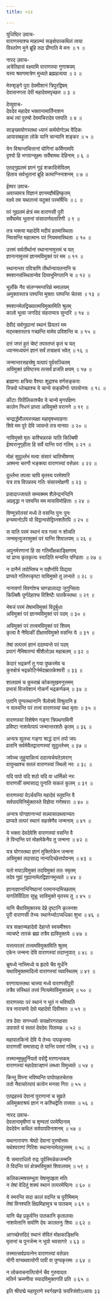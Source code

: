 ```yaml
---
title: ०३३

---
```

युधिष्ठिर उवाच-  
वाराणस्याश्च माहात्म्यं सङ्क्षेपात्कथितं त्वया  
विस्तरेण मुने ब्रूहि तदा प्रीणाति मे मनः ॥ १ ॥


नारद उवाच-  
अत्रेतिहासं वक्ष्यामि वाराणस्या गुणाश्रयम्  
यस्य श्रवणमात्रेण मुच्यते ब्रह्महत्यया ॥ २ ॥


मेरुशृङ्गे पुरा देवमीशानं त्रिपुरद्विषम्  
देवासनगता देवी महादेवमपृच्छत ॥ ३ ॥


देव्युवाच-  
देवदेव महादेव भक्तानामार्तिनाशन  
कथं त्वां पुरुषो देवमचिरादेव पश्यति ॥ ४ ॥


साङ्ख्ययोगस्तथा ध्यानं कर्मयोगोऽथ वैदिकः  
आयासबहुला लोके यानि चान्यानि शङ्कर ॥ ५ ॥


येन विश्रान्तचित्तानां योगिनां कर्मिणामपि  
दृश्यो हि भगवान्सूक्ष्मः सर्वेषामथ देहिनाम् ॥ ६ ॥


एतद्गुह्यतमं ज्ञानं गूढं शक्रादिसेवितम्  
हिताय सर्वभूतानां ब्रूहि कामाग्निनाशनम् ॥ ७ ॥


ईश्वर उवाच-  
अवाच्यमत्र विज्ञानं ज्ञानमज्ञैर्बहिष्कृतम्  
वक्ष्ये तव यथातत्त्वं यदुक्तं परमर्षिभिः ॥ ८ ॥


परं गुह्यतमं क्षेत्रं मम वाराणसी पुरी  
सर्वेषामेव भूतानां संसारार्णवतारिणी ॥ ९ ॥


तत्र भक्त्या महादेवि मदीयं व्रतमास्थिताः  
निवसन्ति महात्मानः परं नियममास्थिताः ॥ १० ॥


उत्तमं सर्वतीर्थानां स्थानानामुत्तमं च यत्  
ज्ञानानामुत्तमं ज्ञानमविमुक्तं परं मम ॥ ११ ॥


स्थानान्तर पवित्राणि तीर्थान्यायतनानि च  
श्मशानसंस्थितान्येव दिव्यभूमिगतानि च ॥ १२ ॥


भूर्लोके नैव संलग्नमन्तरिक्षे ममालयम्  
अमुक्तास्तत्र पश्यन्ति मुक्ताः पश्यन्ति चेतसा ॥ १३ ॥


श्मशानमेतद्विख्यातमविमुक्तमिति श्रुतम्  
कालो भूत्वा जगदिदं संहराम्यत्र सुन्दरि ॥ १४ ॥


देवीदं सर्वगुह्यानां स्थानं प्रियतरं मम  
मद्भक्तास्तत्र गच्छन्ति मामेव प्रविशन्ति च ॥ १५ ॥


दत्तं जप्तं हुतं चेष्टं तपस्तप्तं कृतं च यत्  
ध्यानमध्ययनं ज्ञानं सर्वं तत्राक्षयं भवेत् ॥ १६ ॥


जन्मान्तरसहस्रेषु यत्पापं पूर्वसञ्चितम्  
अविमुक्तं प्रविष्टस्य तत्सर्वं व्रजति क्षयम् ॥ १७ ॥


ब्राह्मणाः क्षत्रिया वैश्याः शूद्राश्च वर्णसङ्कराः  
स्त्रियो म्लेच्छाश्च ये चान्ये सङ्कीर्णाः पापयोनयः ॥ १८ ॥


कीटाः पिपीलिकाश्चैव ये चान्ये मृगपक्षिणः  
कालेन निधनं प्राप्ता अविमुक्ते वरानने ॥ १९ ॥


चन्द्रार्द्धमौलयस्त्र्यक्षा महावृषभवाहनाः  
शिवे मम पुरे देवि जायन्ते तत्र मानवाः ॥ २० ॥


नाविमुक्ते मृतः कश्चिन्नरकं याति किल्बिषी  
ईश्वरानुगृहीता हि सर्वे यान्ति परां गतिम् ॥ २१ ॥


मोक्षं सुदुर्ल्लभं मत्वा संसारं चातिभीषणम्  
अश्मना चरणौ भङ्क्त्वा वाराणस्यां वसेन्नरः ॥ २२ ॥


दुर्ल्लभा तपसा चापि मृतस्य परमेश्वरि  
यत्र तत्र विपन्नस्य गतिः संसारमोक्षणी ॥ २३ ॥


प्रसादाज्जायते सम्यक्मम शैलेन्द्रनन्दिनि  
अप्रवृद्धा न पश्यन्ति मम मायाविमोहिताः ॥ २४ ॥


विण्मूत्ररेतसां मध्ये ते वसन्ति पुनः पुनः  
हन्यमानोऽपि यो विद्वान्वसेद्विघ्नशतैरपि ॥ २५ ॥


स याति परमं स्थानं यत्र गत्वा न शोचति  
जन्ममृत्युजरामुक्तं परं यान्ति शिवालयम् ॥ २६ ॥


अपुनर्मरणानां हि सा गतिर्मोक्षकाङ्क्षिणाम्  
यां प्राप्य कृतकृत्यः स्यादिति मन्यन्ति पण्डिताः ॥ २७ ॥


न दानैर्न तपोभिश्च न यज्ञैर्नापि विद्यया  
प्राप्यते गतिरुत्कृष्टा याविमुक्ते तु लभ्यते ॥ २८ ॥


नानावर्णा विवर्णाश्च चाण्डालाद्या जुगुप्सिताः  
किल्बिषैः पूर्णदेहाश्च विशिष्टैः पातकैस्तथा ॥ २९ ॥


भेषजं परमं तेषामविमुक्तं विदुर्बुधाः  
अविमुक्तं परं ज्ञानमविमुक्तं परं पदम् ॥ ३० ॥


अविमुक्तं परं तत्त्वमविमुक्तं परं शिवम्  
कृत्वा वै नैष्ठिकीं दीक्षामविमुक्ते वसन्ति ये ॥ ३१ ॥


तेषां तत्परमं ज्ञानं ददाम्यन्ते परं पदम्  
प्रयागं नैमिषारण्यं श्रीशैलोऽथ महाबलम् ॥ ३२ ॥


केदारं भद्रकर्णं तु गया पुष्करमेव च  
कुरुक्षेत्रं भद्रकोटिर्नर्मदाम्रातकेश्वरी ॥ ३३ ॥


शालग्रामं च कुब्जाम्रं कोकामुखमनुत्तमम्  
प्रभासं विजयेशानं गोकर्णं भद्रकर्णकम् ॥ ३४ ॥


एतानि पुण्यस्थानानि त्रैलोक्ये विश्रुतानि ह  
न यास्यन्ति परं तत्त्वं वाराणस्यां यथा मृताः ॥ ३५ ॥


वाराणस्यां विशेषेण गङ्गा त्रिपथगामिनी  
प्रविष्टा नाशयेत्पापं जन्मान्तरशतैः कृतम् ॥ ३६ ॥


अन्यत्र सुलभा गङ्गा श्राद्धं दानं तपो जपः  
व्रतानि सर्वमेवैतद्वाराणस्यां सुदुर्ल्लभम् ॥ ३७ ॥


जपेच्च जुहुयान्नित्यं ददात्यर्चयतेऽमरान्  
वायुभक्षश्च सततं वाराणस्यां स्थितो नरः ॥ ३८ ॥


यदि पापो यदि शठो यदि वा धार्मिको नरः  
वाराणसीं समासाद्य पुनाति सकलं कुलम् ॥ ३९ ॥


वाराणस्यां येऽर्चयन्ति महादेवं स्तुवन्ति वै  
सर्वपापविनिर्मुक्तास्ते विज्ञेया गणेश्वराः ॥ ४० ॥


अन्यत्र योगज्ञानाभ्यां सन्न्यासादथवान्यतः  
प्राप्यते तत्परं स्थानं सहस्रेणैव जन्मनाम् ॥ ४१ ॥


ये भक्ता देवदेवेशि वाराणस्यां वसन्ति वै  
ते विन्दन्ति परं मोक्षमेकेनैव तु जन्मना ॥ ४२ ॥


यत्र योगस्तथा ज्ञानं मुक्तिरेकेन जन्मना  
अविमुक्तं तदासाद्य नान्यदिच्छेत्तपोवनम् ॥ ४३ ॥


यतो मयाऽविमुक्तं तदविमुक्तं ततः स्मृतम्  
तदेव गुह्यं गुह्यानामेतद्विज्ञानमुच्यते ॥ ४४ ॥


ज्ञानाज्ञानाभिनिष्ठानां परमानन्दमिच्छताम्  
यागतिर्विदिता सुभ्रूः साविमुक्ते मृतस्य तु ॥ ४५ ॥


यानि चैवाविमुक्तस्य देहे दृष्टानि कृत्स्नशः  
पुरी वाराणसी तेभ्यः स्थानेभ्योऽप्यधिका शुभा ॥ ४६ ॥


यत्र साक्षान्महादेवो देहान्ते स्वयमीश्वरः  
व्याचष्टे तारकं ब्रह्म तत्रैव ह्यविमुक्तये ॥ ४७ ॥


यत्तत्परतरं तत्त्वमविमुक्तमिति श्रुतम्  
एकेन जन्मना देवि वाराणस्यां तदाप्नुयात् ॥ ४८ ॥


भ्रूमध्ये नाभिमध्ये च हृदये चैव मूर्धनि  
यथाविमुक्तमादित्ये वाराणस्यां व्यवस्थितम् ॥ ४९ ॥


वरणायास्तथा चास्या मध्ये वाराणसीपुरी  
तत्रैव संस्थितं तत्त्वं नित्यमेवंविमुक्तकम् ॥ ५० ॥


वाराणस्याः परं स्थानं न भूतं न भविष्यति  
यत्र नारायणो देवो महादेवो दिवीश्वरः ॥ ५१ ॥


तत्र देवाः सगन्धर्वाः सयक्षोरगराक्षसाः  
उपासते यं सततं देवदेवः पितामहः ॥ ५२ ॥


महापातकिनो देवि ये तेभ्यः पापकृत्तमाः  
वाराणसीं समासाद्य ते यान्ति परमां गतिम् ॥ ५३ ॥


तस्मान्मुमुक्षुर्नियतो वसेद्वै मरणान्तकम्  
वाराणस्यां महादेवाज्ज्ञानं लब्ध्वा विमुच्यते ॥ ५४ ॥


किन्तु विघ्ना भविष्यन्ति पापोपहतचेतसः  
ततो नैवाचरेत्पापं कायेन मनसा गिरा ॥ ५५ ॥


एतद्रहस्यं देवानां पुराणानां च सुव्रते  
अविमुक्ताश्रयं ज्ञानं न कश्चिद्वेत्ति तत्त्वतः ॥ ५६ ॥


नारद उवाच-  
देवतानामृषीणां च शृण्वतां परमेष्ठिनाम्  
देवदेवेन कथितं सर्वपापविनाशनम् ॥ ५७ ॥


यथानारायणः श्रेष्ठो देवानां पुरुषोत्तमः  
यथेश्वराणां गिरिशः स्थानानामेतदुत्तमम् ॥ ५८ ॥


यैः समाराधितो रुद्रः पूर्वस्मिन्नेकजन्मनि  
ते विदन्ति परं क्षेत्रमविमुक्तं शिवालयम् ॥ ५९ ॥


कलिकल्मषसम्भूता येषामुपहृता मतिः  
न तेषां वेदितुं शक्यं स्थानं तत्परमेष्ठिनः ॥ ६० ॥


ये स्मरन्ति सदा कालं वदन्ति च पुरीमिमाम्  
तेषां विनश्यति क्षिप्रमिहामुत्र च पातकम् ॥ ६१ ॥


यानि चेह प्रकुर्वन्ति पातकानि कृतालयाः  
नाशयेत्तानि सर्वाणि देवः कालतनुः शिवः ॥ ६२ ॥


आगच्छेत्तदिदं स्थानं सेवितं मोक्षकाङ्क्षिभिः  
मृतानां च पुनर्जन्म न भूयो भवसागरे ॥ ६३ ॥


तस्मात्सर्वप्रयत्नेन वाराणस्यां वसेन्नरः  
योगी वाप्यथवायोगी पापी वा पुण्यकृत्तमः ॥ ६४ ॥


न लोकवचनात्पित्रोर्न चैव गुरुवादतः  
मतिर्न क्रमणीया स्यादविमुक्तगतिं प्रति ॥ ६५ ॥


इति श्रीपाद्मे महापुराणे स्वर्गखण्डे त्रयस्त्रिंशोऽध्यायः ३३